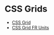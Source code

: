 # CSS Grids

- [CSS Grid](https://css-tricks.com/snippets/css/complete-guide-grid/)
- [CSS Grid FR Units](https://www.digitalocean.com/community/tutorials/css-css-grid-layout-fr-unit?utm_medium=content_acq&utm_source=css-tricks&utm_campaign=&utm_content=awareness_bestsellers)